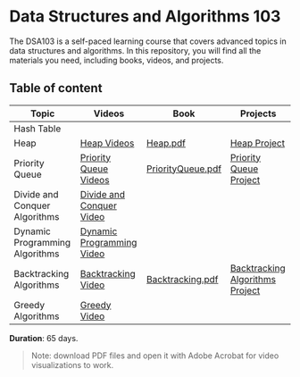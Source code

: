 # Data Structures and Algorithms 103
The DSA103 is a self-paced learning course that covers advanced topics in data structures and algorithms. In this repository, you will find all the materials you need, including books, videos, and projects.



## Table of content 

| Topic | Videos | Book | Projects | 
|-------|--------|------|----------|
| Hash Table | | | |
| Heap | [Heap Videos](https://vimeo.com/user/228743756/folder/24965198)| [Heap.pdf](https://github.com/SAFCSP-Team/DSA103/blob/main/content/02.Heap.pdf)| [Heap Project](https://github.com/SAFCSP-Team/heap-project)| 
| Priority Queue | [Priority Queue Videos](https://vimeo.com/user/228743756/folder/24965207)|[PriorityQueue.pdf](https://github.com/SAFCSP-Team/DSA103/blob/main/content/03.PriorityQueue.pdf) |[Priority Queue Project](https://github.com/SAFCSP-Team/priority-queue-project)| 
| Divide and Conquer Algorithms | [Divide and Conquer Video](https://vimeo.com/1082079614) | | |
| Dynamic Programming Algorithms| [Dynamic Programming Video](https://vimeo.com/1082163796)| | |
| Backtracking Algorithms| [Backtracking Video](https://vimeo.com/1081832495)|[Backtracking.pdf](https://github.com/SAFCSP-Team/DSA103/blob/main/content/06.Backtracking.pdf)|[Backtracking Algorithms Project](https://github.com/SAFCSP-Team/backtracking-algorithms-project)|
| Greedy Algorithms| [Greedy Video](https://vimeo.com/1082083530) | | |

**Duration**: 65 days.

> Note: download PDF files and open it with Adobe Acrobat for video visualizations to work.




